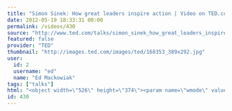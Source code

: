 ```yaml
---
title: "Simon Sinek: How great leaders inspire action | Video on TED.com"
date: 2012-05-19 18:33:31 00:00
permalink: /videos/430
source: "http://www.ted.com/talks/simon_sinek_how_great_leaders_inspire_action.html"
featured: false
provider: "TED"
thumbnail: "http://images.ted.com/images/ted/168353_389x292.jpg"
user:
  id: 2
  username: "ed"
  name: "Ed Mackowiak"
tags: ["talks"]
html: "<object width=\"526\" height=\"374\"><param name=\"wmode\" value=\"transparent\"><param name=\"movie\" value=\"http://video.ted.com/assets/player/swf/EmbedPlayer.swf\"><param name=\"allowFullScreen\" value=\"true\"><param name=\"allowScriptAccess\" value=\"always\"><param name=\"wmode\" value=\"transparent\"><param name=\"bgColor\" value=\"#ffffff\"><param name=\"flashvars\" value=\"vh=288&amp;ap=0&amp;vu=http://download.ted.com/talks/SimonSinek_2009X-320k.mp4&amp;su=http://images.ted.com/images/ted/tedindex/embed-posters/SimonSinek-2009.embed_thumbnail.jpg&amp;vw=512\"><embed src=\"http://video.ted.com/assets/player/swf/EmbedPlayer.swf\" pluginspace=\"http://www.macromedia.com/go/getflashplayer\" type=\"application/x-shockwave-flash\" wmode=\"transparent\" bgcolor=\"#ffffff\" width=\"526\" height=\"374\" allowfullscreen=\"true\" allowscriptaccess=\"always\" flashvars=\"vh=288&amp;ap=0&amp;vu=http://download.ted.com/talks/SimonSinek_2009X-320k.mp4&amp;su=http://images.ted.com/images/ted/tedindex/embed-posters/SimonSinek-2009.embed_thumbnail.jpg&amp;vw=512\"></embed></object>"
id: 430
---
```


